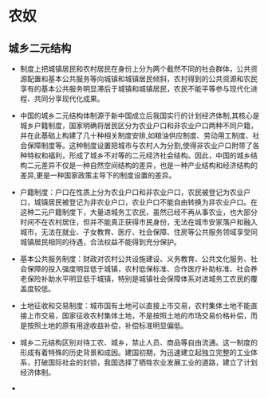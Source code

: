 # 农奴

## 城乡二元结构

- 制度上把城镇居民和农村居民在身份上分为两个截然不同的社会群体，公共资源配置和基本公共服务等向城镇和城镇居民倾斜，农村得到的公共资源和农民享有的基本公共服务明显滞后于城镇和城镇居民，农民不能平等参与现代化进程、共同分享现代化成果。

- 中国的城乡二元结构体制源于新中国成立后我国实行的计划经济体制,其核心是城乡户籍制度，国家明确将居民区分为农业户口和非农业户口两种不同户籍，并在此基础上构建了几十种相关制度安排,如粮油供应制度、劳动用工制度、社会保障制度等。这种制度设置把城市与农村人为分割,使得非农业户口附带了各种特权和福利，形成了城乡不对等的二元经济社会结构。因此，中国的城乡结构二元差异不仅是一种自然空间结构的差异，也是一种产业结构和经济结构的差异,更是一种国家政策主导下的制度设置的差异。
- 户籍制度：户口在性质上分为农业户口和非农业户口，农民被登记为农业户口，城镇居民被登记为非农业户口，农业户口不能自由转换为非农业户口。在这种二元户籍制度下，大量进城务工农民，虽然已经不再从事农业，也大部分时间不在农村居住，但并不能真正获得市民身份，无法在城市安家落户和融入城市，无法在就业、子女教育、医疗、社会保障、住房等公共服务领域享受同城镇居民相同的待遇，合法权益不能得到充分保护。
- 基本公共服务制度：财政对农村公共设施建设、义务教育、公共文化服务、社会保障的投入强度明显低于城镇，农村低保标准、合作医疗补助标准、社会养老保险补助水平明显低于城镇，特别是城镇社会保障体系对进城务工农民的覆盖度较低。
- 土地征收和交易制度：城市国有土地可以直接上市交易，农村集体土地不能直接上市交易，国家征收农村集体土地，不是按照土地的市场交易价格补偿，而是按照土地的原有用途收益补偿，补偿标准明显偏低。
- 城乡二元结构区别对待工农、城乡，禁止人员、商品等自由流通。这一制度的形成有着特殊的历史背景和成因。建国初期，为迅速建立起独立完整的工业体系，打破国际社会的封锁，我国选择了牺牲农业发展工业的道路，建立了计划经济体制。
- 


